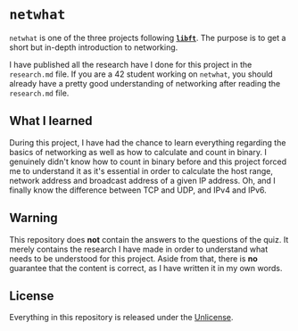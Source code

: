 # ```netwhat```
```netwhat``` is one of the three projects following [**```libft```**](https://github.com/maxdesalle/42/tree/main/libft). The purpose is to get a short but in-depth introduction to networking.

I have published all the research have I done for this project in the ```research.md``` file. If you are a 42 student working on ```netwhat```, you should already have a pretty good understanding of networking after reading the ```research.md``` file.

## What I learned
During this project, I have had the chance to learn everything regarding the basics of networking as well as how to calculate and count in binary. I genuinely didn't know how to count in binary before and this project forced me to understand it as it's essential in order to calculate the host range, network address and broadcast address of a given IP address. Oh, and I finally know the difference between TCP and UDP, and IPv4 and IPv6.

## Warning
This repository does **not** contain the answers to the questions of the quiz. It merely contains the research I have made in order to understand what needs to be understood for this project. Aside from that, there is **no** guarantee that the content is correct, as I have written it in my own words.

## License
Everything in this repository is released under the [Unlicense](https://github.com/maxdesalle/42/blob/main/LICENSE).
